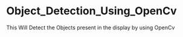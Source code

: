 # Object_Detection_Using_OpenCv

This Will Detect the Objects present in the display by using OpenCv
